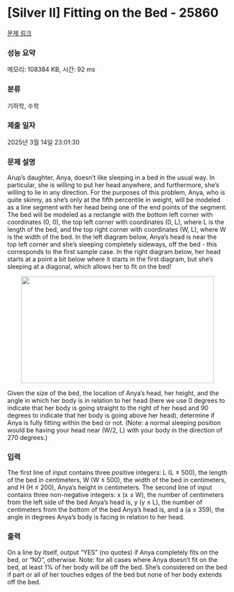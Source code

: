 # [Silver II] Fitting on the Bed - 25860 

[문제 링크](https://www.acmicpc.net/problem/25860) 

### 성능 요약

메모리: 108384 KB, 시간: 92 ms

### 분류

기하학, 수학

### 제출 일자

2025년 3월 14일 23:01:30

### 문제 설명

<p>Arup’s daughter, Anya, doesn’t like sleeping in a bed in the usual way. In particular, she is willing to put her head anywhere, and furthermore, she’s willing to lie in any direction. For the purposes of this problem, Anya, who is quite skinny, as she’s only at the fifth percentile in weight, will be modeled as a line segment with her head being one of the end points of the segment. The bed will be modeled as a rectangle with the bottom left corner with coordinates (0, 0), the top left corner with coordinates (0, L), where L is the length of the bed, and the top right corner with coordinates (W, L), where W is the width of the bed. In the left diagram below, Anya’s head is near the top left corner and she’s sleeping completely sideways, off the bed - this corresponds to the first sample case. In the right diagram below, her head starts at a point a bit below where it starts in the first diagram, but she’s sleeping at a diagonal, which allows her to fit on the bed!</p>

<p style="text-align: center;"><img alt="" src="https://upload.acmicpc.net/611919b1-984a-49bf-bc52-66c4964323f2/-/preview/" style="width: 441px; height: 245px;"></p>

<p>Given the size of the bed, the location of Anya’s head, her height, and the angle in which her body is in relation to her head (here we use 0 degrees to indicate that her body is going straight to the right of her head and 90 degrees to indicate that her body is going above her head), determine if Anya is fully fitting within the bed or not. (Note: a normal sleeping position would be having your head near (W/2, L) with your body in the direction of 270 degrees.)</p>

### 입력 

 <p>The first line of input contains three positive integers: L (L ≤ 500), the length of the bed in centimeters, W (W ≤ 500), the width of the bed in centimeters, and H (H ≤ 200), Anya’s height in centimeters. The second line of input contains three non-negative integers: x (x ≤ W), the number of centimeters from the left side of the bed Anya’s head is, y (y ≤ L), the number of centimeters from the bottom of the bed Anya’s head is, and a (a ≤ 359), the angle in degrees Anya’s body is facing in relation to her head.</p>

### 출력 

 <p>On a line by itself, output “YES” (no quotes) if Anya completely fits on the bed, or “NO”, otherwise. Note: for all cases where Anya doesn’t fit on the bed, at least 1% of her body will be off the bed. She’s considered on the bed if part or all of her touches edges of the bed but none of her body extends off the bed.</p>

